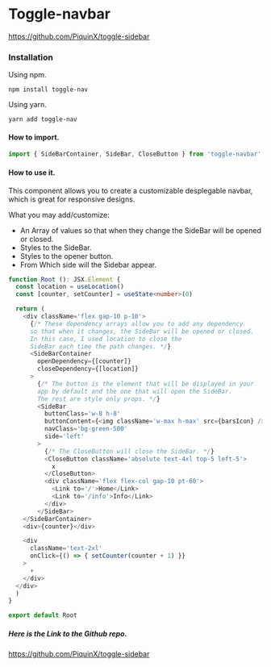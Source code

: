 
<h1>Toggle-navbar</h1>

https://github.com/PiquinX/toggle-sidebar


### Installation

Using npm.
```CMD
npm install toggle-nav
```

Using yarn.
```CMD
yarn add toggle-nav
 ```

#### How to import.

```typescript 
import { SideBarContainer, SideBar, CloseButton } from 'toggle-navbar'
```

#### How to use it.

This component allows you to create a customizable desplegable navbar, which is great for responsive designs.

What you may add/customize:
* An Array of values so that when they change the SideBar will be opened or closed.
* Styles to the SideBar.
* Styles to the opener button.
* From Which side will the Sidebar appear.

```typescript
function Root (): JSX.Element {
  const location = useLocation()
  const [counter, setCounter] = useState<number>(0)

  return (
    <div className='flex gap-10 p-10'>
      {/* These dependency arrays allow you to add any dependency
      so that when it changes, the SideBar will be opened or closed. 
      In this case, I used location to close the 
      SideBar each time the path changes. */}
      <SideBarContainer
        openDependency={[counter]}
        closeDependency={[location]}
      >
        {/* The button is the element that will be displayed in your 
        app by default and the one that will open the SideBar. 
        The rest are style only props. */}
        <SideBar
          buttonClass='w-8 h-8'
          buttonContent={<img className='w-max h-max' src={barsIcon} />}
          navClass='bg-green-500'
          side='left'
        >
          {/* The CloseButton will close the SideBar. */}
          <CloseButton className='absolute text-4xl top-5 left-5'>
            x
          </CloseButton>
          <div className='flex flex-col gap-10 pt-60'>
            <Link to='/'>Home</Link>
            <Link to='/info'>Info</Link>
          </div>
        </SideBar>
    </SideBarContainer>
    <div>{counter}</div>

    <div
      className='text-2xl'
      onClick={() => { setCounter(counter + 1) }}
    >
      +
    </div>
  </div>
  )
}

export default Root
```


##### Here is the Link to the Github repo. 

https://github.com/PiquinX/toggle-sidebar